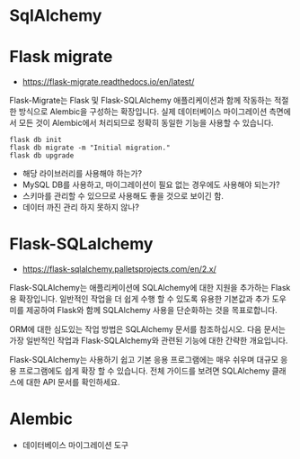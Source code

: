 # SqlAlchemy

# Flask migrate
- https://flask-migrate.readthedocs.io/en/latest/

Flask-Migrate는 Flask 및 Flask-SQLAlchemy 애플리케이션과 함께 작동하는 적절한 방식으로 Alembic을 구성하는 확장입니다. 실제 데이터베이스 마이그레이션 측면에서 모든 것이 Alembic에서 처리되므로 정확히 동일한 기능을 사용할 수 있습니다. 

```
flask db init
flask db migrate -m "Initial migration."
flask db upgrade
```

- 해당 라이브러리를 사용해야 하는가?
- MySQL DB를 사용하고, 마이그레이션이 필요 없는 경우에도 사용해야 되는가?
- 스키마를 관리할 수 있으므로 사용해도 좋을 것으로 보이긴 함.
- 데이터 까진 관리 하지 못하지 않나?

# Flask-SQLalchemy
- https://flask-sqlalchemy.palletsprojects.com/en/2.x/

Flask-SQLAlchemy는 애플리케이션에 SQLAlchemy에 대한 지원을 추가하는 Flask 용 확장입니다. 일반적인 작업을 더 쉽게 수행 할 수 있도록 유용한 기본값과 추가 도우미를 제공하여 Flask와 함께 SQLAlchemy 사용을 단순화하는 것을 목표로합니다.

ORM에 대한 심도있는 작업 방법은 SQLAlchemy 문서를 참조하십시오. 다음 문서는 가장 일반적인 작업과 Flask-SQLAlchemy와 관련된 기능에 대한 간략한 개요입니다.

Flask-SQLAlchemy는 사용하기 쉽고 기본 응용 프로그램에는 매우 쉬우며 대규모 응용 프로그램에도 쉽게 확장 할 수 있습니다. 전체 가이드를 보려면 SQLAlchemy 클래스에 대한 API 문서를 확인하세요.


# Alembic
- 데이터베이스 마이그레이션 도구

